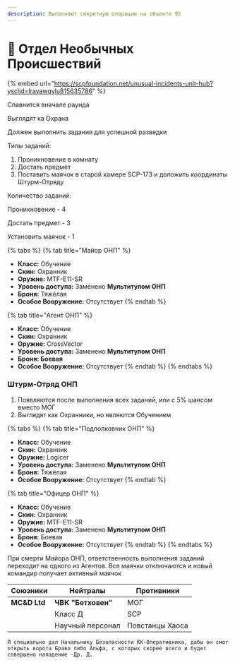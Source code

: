 ```yaml
---
description: Выполняют секретную операцию на объекте 92
---
```


# 👀 Отдел Необычных Происшествий

{% embed url="https://scpfoundation.net/unusual-incidents-unit-hub?ysclid=lrayawqylu815635786" %}

Спавнится вначале раунда

Выглядят ка Охрана

Должен выполнить задания для успешной разведки

Типы заданий:

1. Проникновение в комнату
2. Достать предмет
3. Поставить маячок в старой камере SCP-173 и доложить координаты Штурм-Отряду

Количество заданий:

Проникновение - 4

Достать предмет - 3

Установить маячок - 1

{% tabs %}
{% tab title="Майор ОНП" %}
* **Класс:** Обучение
* **Скин:** Охранник
* **Оружие:** MTF-E11-SR
* **Уровень доступа:** Заменено **Мультитулом ОНП**
* **Броня:** Тяжёлая
* **Особое Вооружение:** Отсутствует
{% endtab %}

{% tab title="Агент ОНП" %}
* **Класс:** Обучение
* **Скин:** Охранник
* **Оружие:** CrossVector
* **Уровень доступа:** Заменено **Мультитулом ОНП**
* **Броня: Боевая**
* **Особое Вооружение:** Отсутствует
{% endtab %}
{% endtabs %}

### Штурм-Отряд ОНП <a href="#shturm-otryad-onp" id="shturm-otryad-onp"></a>

1. Появляются после выполнения всех заданий, или с 5% шансом вместо МОГ
2. Выглядят как Охранники, но являются Обучением

{% tabs %}
{% tab title="Подполковник ОНП" %}
* **Класс:** Обучение
* **Скин:** Охранник
* **Оружие:** Logicer
* **Уровень доступа:** Заменено **Мультитулом ОНП**
* **Броня:** Тяжёлая
* **Особое Вооружение:** Отсутствует
{% endtab %}

{% tab title="Офицер ОНП" %}
* **Класс:** Обучение
* **Скин:** Охранник
* **Оружие:** MTF-E11-SR
* **Уровень доступа:** Заменено **Мультитулом ОНП**
* **Броня:** Боевая
* **Особое Вооружение:** Отсутствует
{% endtab %}
{% endtabs %}



При смерти Майора ОНП, ответственность выполнения заданий переходит на одного из Агентов. Все маячки отключаются и новый командир получает активный маячок

| Союзники      | Нейтралы           | Противники      |
| ------------- | ------------------ | --------------- |
| **MC\&D Ltd** | **ЧВК "Бетховен"** | МОГ             |
|               | Класс Д            | SCP             |
|               | Научный персонал   | Повстанцы Хаоса |

`Я специально дал Начальнику Безопасности КК-Оперативника, дабы он смог открыть ворота Браво либо Альфа, с которых скорее всего и будет совершено нападение -Др. Д.`

[\
](https://zona-228-ru.gitbook.io/edryon-baton/kniga-plaginov/kastomnye-klassy/komandy/marshall-carter-and-dark-limited)
